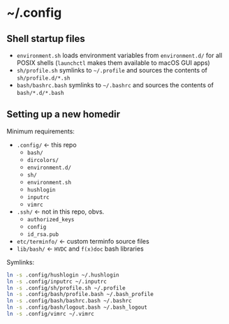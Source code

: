# ~/.config

## Shell startup files

* `environment.sh` loads environment variables from `environment.d/` for all POSIX shells (`launchctl` makes them available to macOS GUI apps)
* `sh/profile.sh` symlinks to `~/.profile` and sources the contents of `sh/profile.d/*.sh`
* `bash/bashrc.bash` symlinks to `~/.bashrc` and sources the contents of `bash/*.d/*.bash`

## Setting up a new homedir

Minimum requirements:

- `.config/` ← this repo
    - `bash/`
    - `dircolors/`
    - `environment.d/`
    - `sh/`
    - `environment.sh`
    - `hushlogin`
    - `inputrc`
    - `vimrc`
- `.ssh/` ← not in this repo, obvs.
    - `authorized_keys`
    - `config`
    - `id_rsa.pub`
- `etc/terminfo/` ← custom terminfo source files
- `lib/bash/` ← `HVDC` and `f(x)doc` bash libraries

Symlinks:

```bash
ln -s .config/hushlogin ~/.hushlogin
ln -s .config/inputrc ~/.inputrc
ln -s .config/sh/profile.sh ~/.profile
ln -s .config/bash/profile.bash ~/.bash_profile
ln -s .config/bash/bashrc.bash ~/.bashrc
ln -s .config/bash/logout.bash ~/.bash_logout
ln -s .config/vimrc ~/.vimrc

